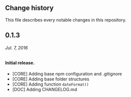 ## Change history

This file describes every notable changes in this repository.

## 0.1.3
###### _Jul. 7, 2016_

#### Initial release.
+ [CORE] Adding base npm configuration and .gitignore
+ [CORE] Adding base folder structures
+ [CORE] Adding function `dateFormat()`
+ [DOC] Adding CHANGELOG.md